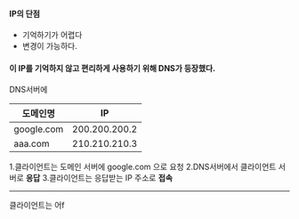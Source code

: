 
#### IP의 단점 
-  기억하기가 어렵다 
-  변경이 가능하다.

#### 이 IP를 기억하지 않고 편리하게 사용하기 위해 DNS가 등장했다.

DNS서버에 

| 도메인명       | IP            |
| ---------- | ------------- |
| google.com | 200.200.200.2 |
| aaa.com    | 210.210.210.3 |


1.클라이언트는 도메인 서버에 google.com 으로 요청
2.DNS서버에서 클라이언트 서버로 **응답**
3.클라이언트는 응답받는 IP 주소로 **접속**

---

클라이언트는 어f